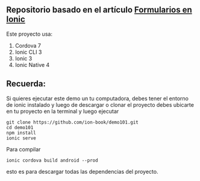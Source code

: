 ## Repositorio basado en el artículo [Formularios en Ionic](https://www.ion-book.com/blog/ionic2/forms-with-ionic/)

Este proyecto usa:

1. Cordova 7
1. Ionic CLI 3
1. Ionic 3
1. Ionic Native 4

## Recuerda:

Si quieres ejecutar este demo un tu computadora, debes tener el entorno de ionic instalado y luego de descargar o clonar el proyecto debes ubicarte en tu proyecto en la terminal y luego ejecutar

```
git clone https://github.com/ion-book/demo101.git
cd demo101
npm install
ionic serve
````

Para compilar

```
ionic cordova build android --prod
```

esto es para descargar todas las dependencias del proyecto.